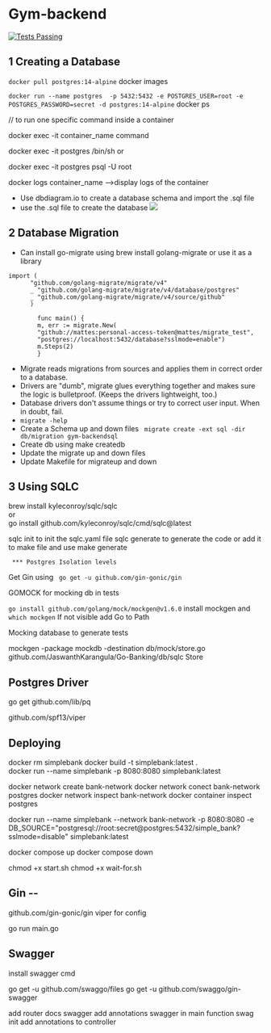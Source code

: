 # Gym-backend

<a href="https://github.com/JaswanthKarangula/Gym-backend/actions">
      <img alt="Tests Passing" src="https://github.com/JaswanthKarangula/Go-Banking/actions/workflows/test.yml/badge.svg?event=push" />
    </a>

## 1 Creating a Database


```docker pull postgres:14-alpine```
docker images

```docker run --name postgres  -p 5432:5432 -e POSTGRES_USER=root -e POSTGRES_PASSWORD=secret -d postgres:14-alpine```
docker ps


// to run one specific command inside a container 

docker exec -it container_name command

docker exec -it postgres /bin/sh or

docker exec -it postgres psql -U root

docker logs container_name -->display logs of the container



- Use dbdiagram.io to create a database schema and import the .sql file
- use the .sql file to create the database
  <img src="/dbschema.png"/>

[//]: # ()
[//]: # (``` psql postgres   ``` <br>)

[//]: # (``` create role Jaswanth with login password 'password'  ```)

[//]: # (<br>)

[//]: # ()
[//]: # ()
[//]: # (``` psql postgres -U jaswanth ```)

[//]: # (<br>)

[//]: # (``` create database simple_bank ```)

## 2 Database Migration

- Can install go-migrate using brew install golang-migrate  or use it as a library
```
import (
      "github.com/golang-migrate/migrate/v4"
      _ "github.com/golang-migrate/migrate/v4/database/postgres"
      _ "github.com/golang-migrate/migrate/v4/source/github"
      )

        func main() {
        m, err := migrate.New(
        "github://mattes:personal-access-token@mattes/migrate_test",
        "postgres://localhost:5432/database?sslmode=enable")
        m.Steps(2)
        } 

```
- Migrate reads migrations from sources and applies them in correct order to a database.
- Drivers are "dumb", migrate glues everything together and makes sure the logic is bulletproof. (Keeps the drivers lightweight, too.)
- Database drivers don't assume things or try to correct user input. When in doubt, fail.
- ``` migrate -help ```
- Create a Schema up and down files  ```  migrate create -ext sql -dir db/migration gym-backendsql  ```
- Create db using make createdb
- Update the migrate up and down files
- Update Makefile for migrateup and down

## 3  Using SQLC


brew install kyleconroy/sqlc/sqlc
<br>
or
<br>
go install github.com/kyleconroy/sqlc/cmd/sqlc@latest

sqlc init to init the sqlc.yaml file
sqlc generate to generate the code or add it to make file and use make generate


``` *** Postgres Isolation levels```


Get Gin using ``` go get -u github.com/gin-gonic/gin```

GOMOCK for mocking db in tests

```go install github.com/golang/mock/mockgen@v1.6.0``` install mockgen and ``` which mockgen ``` If not visible add Go to Path



Mocking database to generate tests

mockgen -package mockdb -destination db/mock/store.go  github.com/JaswanthKarangula/Go-Banking/db/sqlc Store

## Postgres Driver 

go get github.com/lib/pq


github.com/spf13/viper


## Deploying


docker rm simplebank
docker build -t simplebank:latest .    
docker run --name simplebank -p 8080:8080 simplebank:latest

docker network create bank-network
docker network conect bank-network postgres
docker network inspect bank-network
docker container inspect postgres


docker run --name simplebank --network bank-network -p 8080:8080 -e DB_SOURCE="postgresql://root:secret@postgres:5432/simple_bank?sslmode=disable" simplebank:latest


docker compose up
docker compose down


chmod +x start.sh
chmod +x wait-for.sh



## Gin -- 

github.com/gin-gonic/gin
viper for config

go run main.go


## Swagger 

install swagger cmd


go get -u github.com/swaggo/files
go get -u github.com/swaggo/gin-swagger

add router docs swagger
add annotations swagger in main function
swag init
add annotations to controller 











